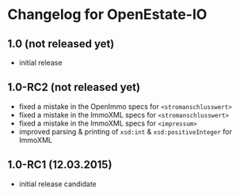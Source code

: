Changelog for OpenEstate-IO
===========================

1.0 (not released yet)
----------------------

-   initial release


1.0-RC2 (not released yet)
--------------------------

-   fixed a mistake in the OpenImmo specs for `<stromanschlusswert>`
-   fixed a mistake in the ImmoXML specs for `<stromanschlusswert>`
-   fixed a mistake in the ImmoXML specs for `<impressum>`
-   improved parsing & printing of `xsd:int` & `xsd:positiveInteger` for ImmoXML


1.0-RC1 (12.03.2015)
--------------------

-   initial release candidate
